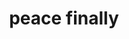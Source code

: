 ---
pid: CH69
title: peace finally
location_transcription: Anywhere!!
zipcode: '19121'
outside_phl: 
neighborhood: Brewerytown
age: '19'
age_range: 13-19
instagram: 
image_file_name: CH_69.jpg
proposal_transcription: |-
  Two hands crossing (representing blacks + whites)
  Equality
topic: Unity
topic_summary: '0'
type: Other No Form
keywords_other: 
credit: Latanya Sandara
image_labels: 
twitter: 
facebook: 
permalink: "/monuments/ch69/"
layout: item-page
---